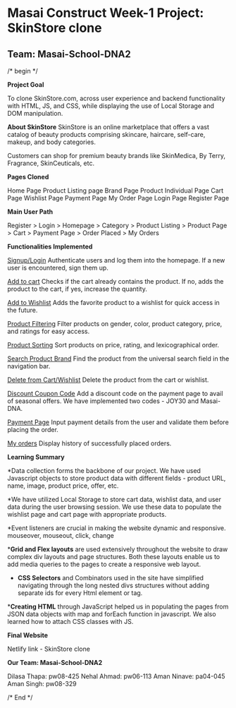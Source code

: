 # Masai Construct Week-1 Project: SkinStore clone 

## Team: Masai-School-DNA2 

/*  begin  */ 

**Project Goal**

To clone SkinStore.com, across user experience and backend functionality with HTML, JS, and CSS, while displaying the use of Local Storage and DOM manipulation.

**About SkinStore** 
SkinStore is an online marketplace that offers a vast catalog of beauty products comprising skincare, haircare, self-care, makeup, and body categories.

Customers can shop for premium beauty brands like SkinMedica, By Terry, Fragrance, SkinCeuticals, etc.

**Pages Cloned**

Home Page
Product Listing page 
Brand Page 
Product Individual Page
Cart Page
Wishlist Page
Payment Page 
My Order Page 
Login Page
Register Page

**Main User Path**

Register > Login > Homepage > Category > Product Listing  > Product Page > Cart > Payment Page > Order Placed > My Orders

**Functionalities Implemented**

<ins>Signup/Login</ins> 
Authenticate users and log them into the homepage. If a new user is encountered, sign them up. 

<ins>Add to cart</ins> 
Checks if the cart already contains the product. If no, adds the product to the cart, if yes, increase the quantity.

<ins>Add to Wishlist</ins> 
Adds the favorite product to a wishlist for quick access in the future.

<ins>Product Filtering</ins> 
Filter products on gender, color, product category, price, and ratings for easy access.

<ins>Product Sorting</ins> 
Sort products on price, rating, and lexicographical order.

<ins>Search Product Brand</ins> 
Find the product from the universal search field in the navigation bar.

<ins>Delete from Cart/Wishlist</ins> 
Delete the product from the cart or wishlist.

<ins>Discount Coupon Code</ins>
Add a discount code on the payment page to avail of seasonal offers. We have implemented two codes - JOY30 and Masai-DNA.

<ins>Payment Page</ins>
Input payment details from the user and validate them before placing the order.

<ins>My orders</ins> 
Display history of successfully placed orders.

**Learning Summary** 

*Data collection forms the backbone of our project. We have used Javascript objects to store product data with different fields - product URL, name, image, product price, offer, etc. 

*We have utilized Local Storage to store cart data, wishlist data, and user data during the user browsing session. We use these data to populate the wishlist page and cart page with appropriate products. 

*Event listeners are crucial in making the website dynamic and responsive. mouseover, mouseout, click, change  

***Grid and Flex layouts** are used extensively throughout the website to draw complex div layouts and page structures. Both these layouts enable us to add media queries to the pages to create a responsive web layout.  

* **CSS Selectors** and Combinators used in the site have simplified navigating through the long nested divs structures without adding separate ids for every Html element or tag.     

***Creating HTML** through JavaScript helped us in populating the pages from JSON data objects with map and forEach function in javascript. We also learned how to attach CSS classes with JS.  


**Final Website** 

Netlify link - SkinStore clone
 
**Our Team: Masai-School-DNA2**  

Dilasa Thapa: pw08-425
Nehal Ahmad: pw06-113
Aman Ninave: pa04-045
Aman Singh: pw08-329


/*   End   */


